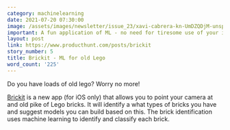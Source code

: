 ```yaml
---
category: machinelearning
date: 2021-07-20 07:30:00
image: /assets/images/newsletter/issue_23/xavi-cabrera-kn-UmDZQDjM-unsplash.jpeg
important: A fun application of ML - no need for tiresome use of your imagination!
layout: post
link: https://www.producthunt.com/posts/brickit
story_number: 5
title: Brickit - ML for old Lego
word_count: '225'
---
```


Do you have loads of old lego? Worry no more!

[Brickit](https://www.producthunt.com/posts/brickit) is a new app (for iOS only) that allows you to point your camera at and old pike of Lego bricks. It will identify a what types of bricks you have and suggest models you can build based on this. The brick identification uses machine learning to identify and classify each brick.